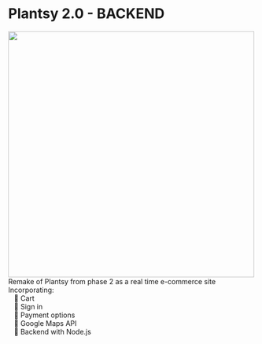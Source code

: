 # Plantsy 2.0 - BACKEND

<img src="https://images.food52.com/JDP1PxT60zhU7c-VmhiMTqS26bI=/8e65c80b-eb22-4779-9df6-2b36a66ad7fe--16206318013_f787fc2fe8_b.jpg" width="500px">
Remake of Plantsy from phase 2 as a real time e-commerce site
<br/>
Incorporating:
<br/>
&nbsp;&nbsp;&nbsp;🌱  Cart
<br/>
&nbsp;&nbsp;&nbsp;🌱  Sign in
<br/>
&nbsp;&nbsp;&nbsp;🌱  Payment options
<br/>
&nbsp;&nbsp;&nbsp;🌱  Google Maps API
<br/>
&nbsp;&nbsp;&nbsp;🌱  Backend with Node.js
